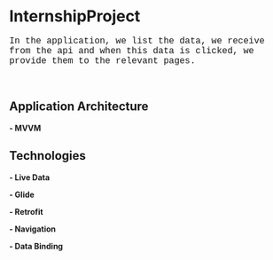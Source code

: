 # InternshipProject


<p><span style="font-size: medium; font-family: 'courier new', courier;">In the application, we list the data, we receive from the api and when this data is clicked, we provide them to the relevant pages.</span></p>
<p>&nbsp;</p>
<h2><strong>Application Architecture</strong></h2>
<p><strong>- MVVM</strong></p>
<h2><strong>Technologies</strong></h2>
<p><strong>- Live Data</strong></p>
<p><strong>- Glide</strong></p>
<p><strong>- Retrofit</strong></p>
<p><strong>- Navigation</strong></p>
<p><strong>- Data Binding</strong></p>
